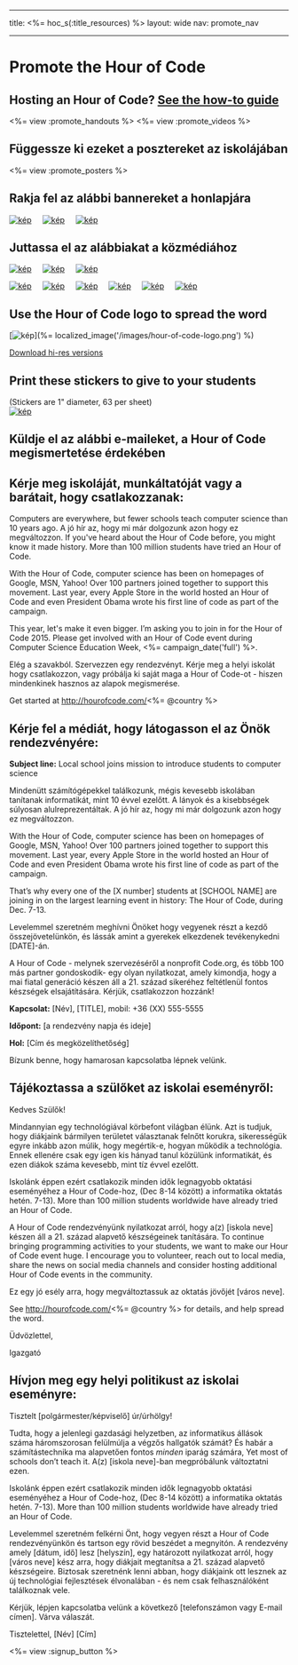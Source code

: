 * * *

title: <%= hoc_s(:title_resources) %> layout: wide nav: promote_nav

* * *

<link rel="stylesheet" type="text/css" href="/css/promote-page.css" />
</link>

# Promote the Hour of Code

## Hosting an Hour of Code? [See the how-to guide](<%= resolve_url('/how-to') %>)

<%= view :promote_handouts %> <%= view :promote_videos %>

<a id="posters"></a>

## Függessze ki ezeket a posztereket az iskolájában

<%= view :promote_posters %>

<a id="banners"></a>

## Rakja fel az alábbi bannereket a honlapjára

[![kép](/images/fit-250/banner1.jpg)](/images/banner1.jpg)&nbsp;&nbsp;&nbsp;&nbsp; [![kép](/images/fit-250/banner3.jpg)](/images/banner3.jpg)&nbsp;&nbsp;&nbsp;&nbsp; [![kép](/images/fit-500/banner5.jpg)](/images/banner5.jpg)&nbsp;&nbsp;&nbsp;&nbsp;

<a id="social"></a>

## Juttassa el az alábbiakat a közmédiához

[![kép](/images/fit-250/social-1.jpg)](/images/social-1.jpg)&nbsp;&nbsp;&nbsp;&nbsp; [![kép](/images/fit-250/social-2.jpg)](/images/social-2.jpg)&nbsp;&nbsp;&nbsp;&nbsp; [![kép](/images/fit-250/social-3.jpg)](/images/social-3.jpg)&nbsp;&nbsp;&nbsp;&nbsp;

[![kép](/images/fit-250/mark.jpg)](/images/mark.jpg)&nbsp;&nbsp;&nbsp;&nbsp; [![kép](/images/fit-250/susan.png)](/images/susan.png)&nbsp;&nbsp;&nbsp;&nbsp; [![kép](/images/fit-250/chris.jpg)](/images/chris.jpg)&nbsp;&nbsp;&nbsp;&nbsp; [![kép](/images/fit-250/marissa.jpg)](/images/marissa.jpg)&nbsp;&nbsp;&nbsp;&nbsp; [![kép](/images/fit-250/ashton.jpg)](/images/ashton.jpg)&nbsp;&nbsp;&nbsp;&nbsp; [![kép](/images/fit-250/barack.jpg)](/images/barack.jpg)&nbsp;&nbsp;&nbsp;&nbsp;

<a id="logo"></a>

## Use the Hour of Code logo to spread the word

[![kép](<%= localized_image('/images/fit-200/hour-of-code-logo.png') %>)](%= localized_image('/images/hour-of-code-logo.png') %)

[Download hi-res versions](http://images.code.org/share/hour-of-code-logo.zip)

<a id="stickers"></a>

## Print these stickers to give to your students

(Stickers are 1" diameter, 63 per sheet)  
[![kép](/images/fit-250/hour-of-code-stickers.png)](/images/hour-of-code-stickers.pdf)

<a id="sample-emails"></a>

## Küldje el az alábbi e-maileket, a Hour of Code megismertetése érdekében

<a id="email"></a>

## Kérje meg iskoláját, munkáltatóját vagy a barátait, hogy csatlakozzanak:

Computers are everywhere, but fewer schools teach computer science than 10 years ago. A jó hír az, hogy mi már dolgozunk azon hogy ez megváltozzon. If you've heard about the Hour of Code before, you might know it made history. More than 100 million students have tried an Hour of Code.

With the Hour of Code, computer science has been on homepages of Google, MSN, Yahoo! Over 100 partners joined together to support this movement. Last year, every Apple Store in the world hosted an Hour of Code and even President Obama wrote his first line of code as part of the campaign.

This year, let's make it even bigger. I’m asking you to join in for the Hour of Code 2015. Please get involved with an Hour of Code event during Computer Science Education Week, <%= campaign_date('full') %>.

Elég a szavakból. Szervezzen egy rendezvényt. Kérje meg a helyi iskolát hogy csatlakozzon, vagy próbálja ki saját maga a Hour of Code-ot - hiszen mindenkinek hasznos az alapok megismerése.

Get started at http://hourofcode.com/<%= @country %>

<a id="media-pitch"></a>

## Kérje fel a médiát, hogy látogasson el az Önök rendezvényére:

**Subject line:** Local school joins mission to introduce students to computer science

Mindenütt számítógépekkel találkozunk, mégis kevesebb iskolában tanítanak informatikát, mint 10 évvel ezelőtt. A lányok és a kisebbségek súlyosan alulreprezentáltak. A jó hír az, hogy mi már dolgozunk azon hogy ez megváltozzon.

With the Hour of Code, computer science has been on homepages of Google, MSN, Yahoo! Over 100 partners joined together to support this movement. Last year, every Apple Store in the world hosted an Hour of Code and even President Obama wrote his first line of code as part of the campaign.

That’s why every one of the [X number] students at [SCHOOL NAME] are joining in on the largest learning event in history: The Hour of Code, during Dec. 7-13.

Levelemmel szeretném meghívni Önöket hogy vegyenek részt a kezdő összejövetelünkön, és lássák amint a gyerekek elkezdenek tevékenykedni [DATE]-án.

A Hour of Code - melynek szervezéséről a nonprofit Code.org, és több 100 más partner gondoskodik- egy olyan nyilatkozat, amely kimondja, hogy a mai fiatal generáció készen áll a 21. század sikeréhez feltétlenül fontos készségek elsajátítására. Kérjük, csatlakozzon hozzánk!

**Kapcsolat:** [Név], [TITLE], mobil: +36 (XX) 555-5555

**Időpont:** [a rendezvény napja és ideje]

**Hol:** [Cím és megközelíthetőség]

Bízunk benne, hogy hamarosan kapcsolatba lépnek velünk.

<a id="parents"></a>

## Tájékoztassa a szülőket az iskolai eseményről:

Kedves Szülők!

Mindannyian egy technológiával körbefont világban élünk. Azt is tudjuk, hogy diákjaink bármilyen területet választanak felnőtt korukra, sikerességük egyre inkább azon múlik, hogy megértik-e, hogyan működik a technológia. Ennek ellenére csak egy igen kis hányad tanul közülünk informatikát, és ezen diákok száma kevesebb, mint tíz évvel ezelőtt.

Iskolánk éppen ezért csatlakozik minden idők legnagyobb oktatási eseményéhez a Hour of Code-hoz, (Dec 8-14 között) a informatika oktatás hetén. 7-13). More than 100 million students worldwide have already tried an Hour of Code.

A Hour of Code rendezvényünk nyilatkozat arról, hogy a(z) [iskola neve] készen áll a 21. század alapvető készségeinek tanítására. To continue bringing programming activities to your students, we want to make our Hour of Code event huge. I encourage you to volunteer, reach out to local media, share the news on social media channels and consider hosting additional Hour of Code events in the community.

Ez egy jó esély arra, hogy megváltoztassuk az oktatás jövőjét [város neve].

See http://hourofcode.com/<%= @country %> for details, and help spread the word.

Üdvözlettel,

Igazgató

<a id="politicians"></a>

## Hívjon meg egy helyi politikust az iskolai eseményre:

Tisztelt [polgármester/képviselő] úr/úrhölgy!

Tudta, hogy a jelenlegi gazdasági helyzetben, az informatikus állások száma háromszorosan felülmúlja a végzős hallgatók számát? És habár a számítástechnika ma alapvetően fontos *minden* iparág számára, Yet most of schools don’t teach it. A(z) [iskola neve]-ban megpróbálunk változtatni ezen.

Iskolánk éppen ezért csatlakozik minden idők legnagyobb oktatási eseményéhez a Hour of Code-hoz, (Dec 8-14 között) a informatika oktatás hetén. 7-13). More than 100 million students worldwide have already tried an Hour of Code.

Levelemmel szeretném felkérni Önt, hogy vegyen részt a Hour of Code rendezvényünkön és tartson egy rövid beszédet a megnyitón. A rendezvény amely [dátum, idő] lesz [helyszín], egy határozott nyilatkozat arról, hogy [város neve] kész arra, hogy diákjait megtanítsa a 21. század alapvető készségeire. Biztosak szeretnénk lenni abban, hogy diákjaink ott lesznek az új technológiai fejlesztések élvonalában - és nem csak felhasználóként találkoznak vele.

Kérjük, lépjen kapcsolatba velünk a következő [telefonszámon vagy E-mail címen]. Várva válaszát.

Tisztelettel, \[Név\] \[Cím\]

<%= view :signup_button %>